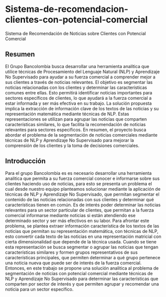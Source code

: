 # Sistema-de-recomendacion-clientes-con-potencial-comercial
Sistema de Recomendación de Noticias sobre Clientes con Potencial Comercial

## Resumen
El Grupo Bancolombia busca desarrollar una herramienta analítica que utilice técnicas de Procesamiento del Lenguaje Natural (NLP) y Aprendizaje No Supervisado para ayudar a su fuerza comercial a comprender mejor a sus clientes a través de noticias relevantes. El objetivo es segmentar las noticias relacionadas con los clientes y determinar las características comunes entre ellas. Esto permitirá identificar noticias importantes para sectores específicos de clientes, lo que ayudará a la fuerza comercial a estar informada y ser más efectiva en su trabajo. 
La solución propuesta implica la extracción de información clave de los textos de las noticias y su representación matemática mediante técnicas de NLP. Estas representaciones se utilizan para agrupar las noticias que comparten características similares, lo que facilita la recomendación de noticias relevantes para sectores específicos. En resumen, el proyecto busca abordar el problema de la segmentación de noticias comerciales mediante técnicas de NLP y Aprendizaje No Supervisado para mejorar la comprensión de los clientes y la toma de decisiones comerciales.

## Introducción
Para el grupo Bancolombia es es necesario desarrollar una herramienta analitica que permita a su fuerza comercial conocer e informarse sobre sus clientes haciendo uso de noticias, para esto se presenta un problema el cual desde nuestro equipo planteamos solucionar mediante la aplicación de técnicas de NLP y Aprendizaje No Supervisado, que permitan segmentar el contenido de las noticias relacionadas con sus clientes y determinar qué características tienen en común. 
Es de interés poder determinar las noticias relevantes para un sector particular de clientes, que permitan a la fuerza comercial informarse mediante noticias si están atendiendo ese determinado sector y ser más efectivos en su labor. Para afrontar este problema, se plantea extraer información característica de los textos de las noticias que permitan su representación matemática, con técnicas de NLP, esto convertir cada texto de las noticias en una representación matricial con cierta dimensionalidad que depende de la técnica usada. Cuando se tiene esta representación se busca segmentar o agrupar las noticias  que tengan características similares y formen grupos representativos de sus características principales, que permiten determinar a qué grupo pertenece una noticia nueva que puede ser de interés de la fuerza comercial. 
Entonces, en este trabajo se propone una solución analitica al problema de segmentación de noticias con potencial comercial mediante técnicas de NLP y Aprendizaje No Supervisado para determinar las características que comparten por sector de interés y que permiten agrupar y recomendar una noticia para un sector específico.
